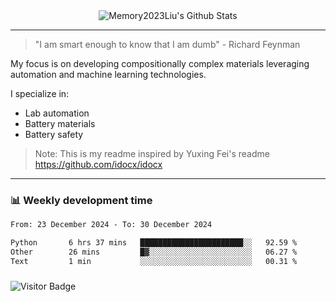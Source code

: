 <div align="center">
    <img align="center" src="https://github-readme-stats.vercel.app/api?username=Memory2023Liu&show_icons=true&count_private=true&hide_border=true" alt="Memory2023Liu's Github Stats"></img>
</div>

---

> "I am smart enough to know that I am dumb" - Richard Feynman 

My focus is on developing compositionally complex materials leveraging automation and machine learning technologies.

I specialize in:
- Lab automation
- Battery materials
- Battery safety

> Note: This is my readme inspired by Yuxing Fei's readme https://github.com/idocx/idocx

---

### 📊 Weekly development time
<!--START_SECTION:waka-->

```txt
From: 23 December 2024 - To: 30 December 2024

Python       6 hrs 37 mins   ███████████████████████░░   92.59 %
Other        26 mins         █▓░░░░░░░░░░░░░░░░░░░░░░░   06.27 %
Text         1 min           ░░░░░░░░░░░░░░░░░░░░░░░░░   00.31 %
```

<!--END_SECTION:waka-->

### 

![Visitor Badge](https://visitor-badge.laobi.icu/badge?page_id=Memory2023Liu.Memory2023Liu)
